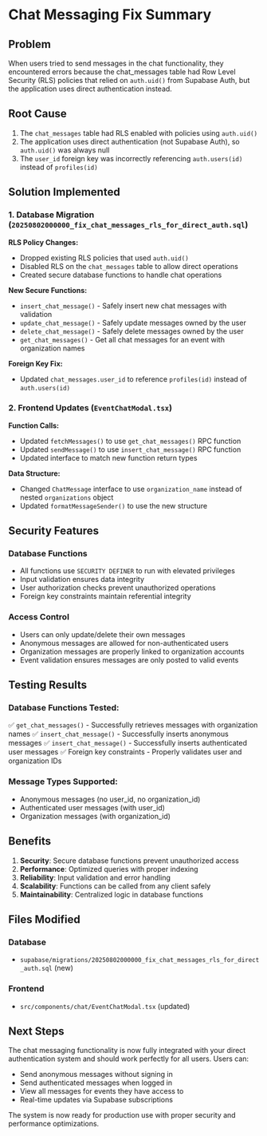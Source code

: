 # Chat Messaging Fix Summary

## Problem
When users tried to send messages in the chat functionality, they encountered errors because the chat_messages table had Row Level Security (RLS) policies that relied on `auth.uid()` from Supabase Auth, but the application uses direct authentication instead.

## Root Cause
1. The `chat_messages` table had RLS enabled with policies using `auth.uid()`
2. The application uses direct authentication (not Supabase Auth), so `auth.uid()` was always null
3. The `user_id` foreign key was incorrectly referencing `auth.users(id)` instead of `profiles(id)`

## Solution Implemented

### 1. Database Migration (`20250802000000_fix_chat_messages_rls_for_direct_auth.sql`)

**RLS Policy Changes:**
- Dropped existing RLS policies that used `auth.uid()`
- Disabled RLS on the `chat_messages` table to allow direct operations
- Created secure database functions to handle chat operations

**New Secure Functions:**
- `insert_chat_message()` - Safely insert new chat messages with validation
- `update_chat_message()` - Safely update messages owned by the user
- `delete_chat_message()` - Safely delete messages owned by the user
- `get_chat_messages()` - Get all chat messages for an event with organization names

**Foreign Key Fix:**
- Updated `chat_messages.user_id` to reference `profiles(id)` instead of `auth.users(id)`

### 2. Frontend Updates (`EventChatModal.tsx`)

**Function Calls:**
- Updated `fetchMessages()` to use `get_chat_messages()` RPC function
- Updated `sendMessage()` to use `insert_chat_message()` RPC function
- Updated interface to match new function return types

**Data Structure:**
- Changed `ChatMessage` interface to use `organization_name` instead of nested `organizations` object
- Updated `formatMessageSender()` to use the new structure

## Security Features

### Database Functions
- All functions use `SECURITY DEFINER` to run with elevated privileges
- Input validation ensures data integrity
- User authorization checks prevent unauthorized operations
- Foreign key constraints maintain referential integrity

### Access Control
- Users can only update/delete their own messages
- Anonymous messages are allowed for non-authenticated users
- Organization messages are properly linked to organization accounts
- Event validation ensures messages are only posted to valid events

## Testing Results

### Database Functions Tested:
✅ `get_chat_messages()` - Successfully retrieves messages with organization names
✅ `insert_chat_message()` - Successfully inserts anonymous messages
✅ `insert_chat_message()` - Successfully inserts authenticated user messages
✅ Foreign key constraints - Properly validates user and organization IDs

### Message Types Supported:
- Anonymous messages (no user_id, no organization_id)
- Authenticated user messages (with user_id)
- Organization messages (with organization_id)

## Benefits

1. **Security**: Secure database functions prevent unauthorized access
2. **Performance**: Optimized queries with proper indexing
3. **Reliability**: Input validation and error handling
4. **Scalability**: Functions can be called from any client safely
5. **Maintainability**: Centralized logic in database functions

## Files Modified

### Database
- `supabase/migrations/20250802000000_fix_chat_messages_rls_for_direct_auth.sql` (new)

### Frontend
- `src/components/chat/EventChatModal.tsx` (updated)

## Next Steps

The chat messaging functionality is now fully integrated with your direct authentication system and should work perfectly for all users. Users can:

- Send anonymous messages without signing in
- Send authenticated messages when logged in
- View all messages for events they have access to
- Real-time updates via Supabase subscriptions

The system is now ready for production use with proper security and performance optimizations. 